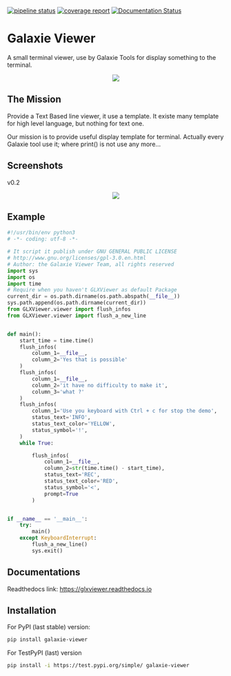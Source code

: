 [![pipeline status](https://gitlab.com/Tuuux/galaxie-viewer/badges/master/pipeline.svg)](https://gitlab.com/Tuuux/galaxie-viewer/commits/master) [![coverage report](https://gitlab.com/Tuuux/galaxie-viewer/badges/master/coverage.svg)](https://gitlab.com/Tuuux/galaxie-viewer/commits/master) [![Documentation Status](https://readthedocs.org/projects/glxviewer/badge/?version=latest)](https://glxviewer.readthedocs.io/en/latest/?badge=latest)

Galaxie Viewer
==============
A small terminal viewer, use by Galaxie Tools for display something to the terminal.
<div style="text-align:center"><img src ="https://gitlab.com/Tuuux/galaxie-viewer/raw/master/docs/source/images/logo_galaxie.png" /></div>

The Mission
-----------
Provide a Text Based line viewer, it use a template.
It existe many template for high level language, but nothing for text one.

Our mission is to provide useful display template for terminal. Actually every Galaxie tool use it; where print() is not use any more...

Screenshots
-----------
v0.2
<p align="center">
<img src="https://gitlab.com/Tuuux/galaxie-viewer/raw/master/docs/source/images/screen_01.png">
</p>

Example
-------

```python
#!/usr/bin/env python3
# -*- coding: utf-8 -*-

# It script it publish under GNU GENERAL PUBLIC LICENSE
# http://www.gnu.org/licenses/gpl-3.0.en.html
# Author: the Galaxie Viewer Team, all rights reserved
import sys
import os
import time
# Require when you haven't GLXViewer as default Package
current_dir = os.path.dirname(os.path.abspath(__file__))
sys.path.append(os.path.dirname(current_dir))
from GLXViewer.viewer import flush_infos
from GLXViewer.viewer import flush_a_new_line


def main():
    start_time = time.time()
    flush_infos(
        column_1=__file__,
        column_2='Yes that is possible'
    )
    flush_infos(
        column_1=__file__,
        column_2='it have no difficulty to make it',
        column_3='what ?'
    )
    flush_infos(
        column_1='Use you keyboard with Ctrl + c for stop the demo',
        status_text='INFO',
        status_text_color='YELLOW',
        status_symbol='!',
    )
    while True:

        flush_infos(
            column_1=__file__,
            column_2=str(time.time() - start_time),
            status_text='REC',
            status_text_color='RED',
            status_symbol='<',
            prompt=True
        )


if __name__ == '__main__':
    try:
        main()
    except KeyboardInterrupt:
        flush_a_new_line()
        sys.exit()
```
Documentations
--------------
Readthedocs link: https://glxviewer.readthedocs.io

Installation
------------
For PyPI (last stable) version:
```bash
pip install galaxie-viewer
```

For TestPyPI (last) version
```bash
pip install -i https://test.pypi.org/simple/ galaxie-viewer
```